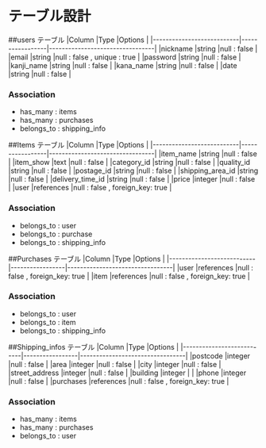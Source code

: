 # テーブル設計

##users テーブル
|Column                     |Type             |Options                          |
|---------------------------|-----------------|---------------------------------|
|nickname                   |string           |null : false                     |
|email                      |string           |null : false , unique : true     |
|password                   |string           |null : false                     |
|kanji_name                 |string           |null : false                     |
|kana_name                  |string           |null : false                     |
|date                       |string           |null : false                     |
### Association
- has_many : items
- has_many : purchases
- belongs_to : shipping_info

##Items テーブル
|Column                     |Type             |Options                          |
|---------------------------|-----------------|---------------------------------|
|item_name                  |string           |null : false                     |
|item_show                  |text             |null : false                     |
|category_id                |string           |null : false                     |
|quality_id                 |string           |null : false                     |
|postage_id                 |string           |null : false                     |
|shipping_area_id           |string           |null : false                     |
|delivery_time_id           |string           |null : false                     |
|price                      |integer          |null : false                     |
|user                       |references       |null : false , foreign_key: true |
### Association
- belongs_to : user
- belongs_to : purchase
- belongs_to : shipping_info

##Purchases テーブル
|Column                     |Type             |Options                          |
|---------------------------|-----------------|---------------------------------|
|user                       |references       |null : false , foreign_key: true |
|item                       |references       |null : false , foreign_key: true |
### Association
- belongs_to : user
- belongs_to : item
- belongs_to : shipping_info

##Shipping_infos テーブル
|Column                     |Type             |Options                          |
|---------------------------|-----------------|---------------------------------|
|postcode                   |integer          |null : false                     |
|area                       |integer          |null : false                     |
|city                       |integer          |null : false                     |
|street_address             |integer          |null : false                     |
|building                   |integer          |                                 |
|phone                      |integer          |null : false                     |
|purchases                  |references       |null : false , foreign_key: true |
### Association
- has_many : items
- has_many : purchases
- belongs_to : user